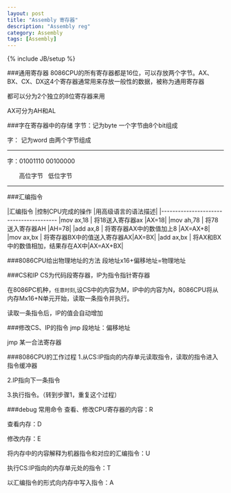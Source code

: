 ```yaml
---
layout: post
title: "Assembly 寄存器"
description: "Assembly reg"
category: Assembly
tags: [Assembly]
---
```

{% include JB/setup %}

###通用寄存器
8086CPU的所有寄存器都是16位，可以存放两个字节。AX、BX、CX、DX这4个寄存器通常用来存放一般性的数据，被称为通用寄存器

都可以分为2个独立的8位寄存器来用

AX可分为AH和AL

###字在寄存器中的存储
字节：记为byte 一个字节由8个bit组成

字：  记为word 由两个字节组成

------

字：01001110 00100000

&nbsp;&nbsp;&nbsp;&nbsp;&nbsp;&nbsp;&nbsp;高位字节&nbsp;&nbsp;&nbsp;低位字节

------

###汇编指令

|汇编指令   |控制CPU完成的操作         |用高级语言的语法描述|
|----------------------------------------
|mov ax,18 | 将18送入寄存器ax          |AX=18|
|mov ah,78 | 将78送入寄存器AH          |AH=78|
|add ax,8  | 将寄存器AX中的数值加上8    |AX=AX+8|
|mov ax,bx | 将寄存器BX中的值送入寄存器AX|AX=BX|
|add ax,bx | 将AX和BX中的数值相加，结果存在AX中|AX=AX+BX|

###8086CPU给出物理地址的方法
段地址x16+偏移地址=物理地址

###CS和IP
CS为代码段寄存器，IP为指令指针寄存器

在8086PC机种，`任意时刻`,设CS中的内容为M，IP中的内容为N，8086CPU将从内存Mx16+N单元开始，读取一条指令并执行。

读取一条指令后，IP的值会自动增加

###修改CS、IP的指令
jmp 段地址：偏移地址

jmp 某一合法寄存器

###8086CPU的工作过程
1.从CS:IP指向的内存单元读取指令，读取的指令进入指令缓冲器

2.IP指向下一条指令

3.执行指令。（转到步骤1，重复这个过程）

###debug 常用命令
查看、修改CPU寄存器的内容：R

查看内存：D

修改内存：E

将内存中的内容解释为机器指令和对应的汇编指令：U

执行CS:IP指向的内存单元处的指令：T

以汇编指令的形式向内存中写入指令：A